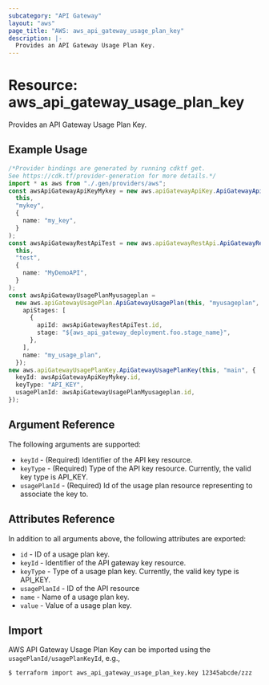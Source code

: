 ```yaml
---
subcategory: "API Gateway"
layout: "aws"
page_title: "AWS: aws_api_gateway_usage_plan_key"
description: |-
  Provides an API Gateway Usage Plan Key.
---
```


# Resource: aws\_api\_gateway\_usage\_plan\_key

Provides an API Gateway Usage Plan Key.

## Example Usage

```typescript
/*Provider bindings are generated by running cdktf get.
See https://cdk.tf/provider-generation for more details.*/
import * as aws from "./.gen/providers/aws";
const awsApiGatewayApiKeyMykey = new aws.apiGatewayApiKey.ApiGatewayApiKey(
  this,
  "mykey",
  {
    name: "my_key",
  }
);
const awsApiGatewayRestApiTest = new aws.apiGatewayRestApi.ApiGatewayRestApi(
  this,
  "test",
  {
    name: "MyDemoAPI",
  }
);
const awsApiGatewayUsagePlanMyusageplan =
  new aws.apiGatewayUsagePlan.ApiGatewayUsagePlan(this, "myusageplan", {
    apiStages: [
      {
        apiId: awsApiGatewayRestApiTest.id,
        stage: "${aws_api_gateway_deployment.foo.stage_name}",
      },
    ],
    name: "my_usage_plan",
  });
new aws.apiGatewayUsagePlanKey.ApiGatewayUsagePlanKey(this, "main", {
  keyId: awsApiGatewayApiKeyMykey.id,
  keyType: "API_KEY",
  usagePlanId: awsApiGatewayUsagePlanMyusageplan.id,
});

```

## Argument Reference

The following arguments are supported:

* `keyId` - (Required) Identifier of the API key resource.
* `keyType` - (Required) Type of the API key resource. Currently, the valid key type is API\_KEY.
* `usagePlanId` - (Required) Id of the usage plan resource representing to associate the key to.

## Attributes Reference

In addition to all arguments above, the following attributes are exported:

* `id` - ID of a usage plan key.
* `keyId` - Identifier of the API gateway key resource.
* `keyType` - Type of a usage plan key. Currently, the valid key type is API\_KEY.
* `usagePlanId` - ID of the API resource
* `name` - Name of a usage plan key.
* `value` - Value of a usage plan key.

## Import

AWS API Gateway Usage Plan Key can be imported using the `usagePlanId/usagePlanKeyId`, e.g.,

```sh
$ terraform import aws_api_gateway_usage_plan_key.key 12345abcde/zzz
```

